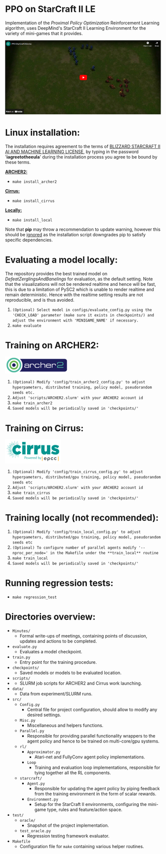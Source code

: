 # PPO on StarCraft II LE
Implementation of the *Proximal Policy Optimization* Reinforcement Learning algorithm, uses DeepMind's StarCraft II Learning Environment for the variety of mini-games that it provides.

[![](data/images/thumbnail.png)](https://www.youtube.com/embed/uk2abOIxBak)

# Linux installation:
The installation requires agreement to the terms of [BLIZZARD STARCRAFT II AI AND MACHINE LEARNING LICENSE](http://blzdistsc2-a.akamaihd.net/AI_AND_MACHINE_LEARNING_LICENSE.html), by typing in the password '**iagreetotheeula**' during the installation process you agree to be bound by these terms.

<ins>**ARCHER2:**</ins>

* `make install_archer2`

<ins>**Cirrus:**</ins>

* `make install_cirrus`

<ins>**Locally:**</ins>

* `make install_local`

Note that **pip** may throw a recommendation to update warning, however this should be <ins>ignored</ins> as the installation script downgrades pip to satisfy specific dependencies.

# Evaluating a model locally:
The repository provides the best trained model on *DefeatZerglingsAndBanelings* for evaluation, as the default setting. Note that the visualizations will not be rendered realtime and hence will be fast, this is due to a limitation of PySC2 which is unable to render realtime and remain deterministic. Hence with the realtime setting results are not reproducible, and is thus avoided.

1. `(Optional) Select model in configs/evaluate_config.py using the 'CHECK_LOAD' parameter (make sure it exists in checkpoints/) and adjust the environment with 'MINIGAME_NAME' if necessary.`
2. `make evaluate`

# Training on ARCHER2:
<img src="data/images/archer2_logo.png" alt="drawing" width="200"/>

1. `(Optional) Modify 'config/train_archer2_config.py' to adjust hyperpameters, distributed training, policy model, pseudorandom seeds etc.`
2. `Adjust 'scripts/ARCHER2.slurm' with your ARCHER2 account id`
3. `make train_archer2`
4. `Saved models will be periodically saved in 'checkpoints/'`

# Training on Cirrus:
<img src="data/images/cirrus_logo.png" alt="drawing" width="180"/>

1. `(Optional) Modify 'config/train_cirrus_config.py' to adjust hyperpameters, distributed/gpu training, policy model, pseudorandom seeds etc`
2. `Adjust 'scripts/ARCHER2.slurm' with your ARCHER2 account id`
3. `make train_cirrus`
4. `Saved models will be periodically saved in 'checkpoints/'`

# Training locally (not recommended):
1. `(Optional) Modify 'config/train_local_config.py' to adjust hyperpameters, distributed/gpu training, policy model, pseudorandom seeds etc`
2. `(Optional) To configure number of parallel agents modify '--nproc_per_node=' in the Makefile under the **train_local** routine`
3. `make train_local`
4. `Saved models will be periodically saved in 'checkpoints/'`

# Running regression tests:
* `make regression_test`
  
# Directories overview:
- `Minutes/`
	* Formal write-ups of meetings, containing points of discussion, updates and actions to be completed.
- `evaluate.py`
	* Evaluates a model checkpoint.
- `train.py`
	* Entry point for the training procedure.
- `checkpoints/`
	* Saved models or models to be evaluated location.
- `scripts/`
-	* SLURM job scripts for ARCHER2 and Cirrus work launching.
- `data/`
	* Data from experiment/SLURM runs.
- `src/`
	* `Config.py`
		- Central file for project configuration, should allow to modify any desired settings.
	* `Misc.py`
		- Miscellaneous and helpers functions.
	* `Parallel.py`
		- Responsible for providing parallel functionality wrappers to the agent policy and hence to be trained on multi-core/gpu systems.
	* `rl/`
		- `Approximator.py`
			* Atari-net and FullyConv agent policy implementations.
		- `Loop`
			* Training and evaluation loop implementations, responsible for tying together all the RL components.
	* `starcraft/`
		- `Agent.py`
			* Responsible for updating the agent policy by piping feedback from the training environment in the form of scalar rewards.
		- `Environment.py`
			* Setup for the StarCraft II environments, configuring the mini-game type, rules and feature/action space.
- `test/`
	* `oracle/`
		- Snapshot of the project implementation.
	* `test_oracle.py`
		- Regression testing framework evaluator.
- `Makefile`
	* Configuration file for `make` containing various helper routines.



